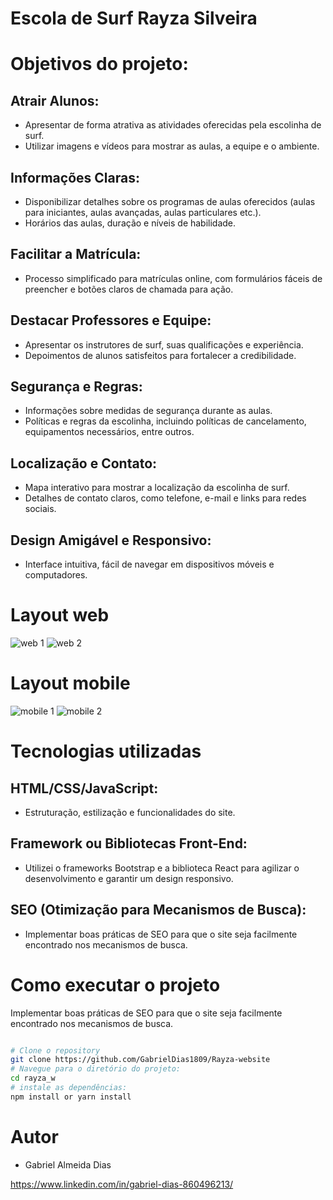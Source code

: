 # Escola de Surf Rayza Silveira

# Objetivos do projeto:

## Atrair Alunos:

- Apresentar de forma atrativa as atividades oferecidas pela escolinha de surf.
- Utilizar imagens e vídeos para mostrar as aulas, a equipe e o ambiente.
 ## Informações Claras:

- Disponibilizar detalhes sobre os programas de aulas oferecidos (aulas para iniciantes, aulas avançadas, aulas particulares etc.).
 - Horários das aulas, duração e níveis de habilidade.
## Facilitar a Matrícula:

- Processo simplificado para matrículas online, com formulários fáceis de preencher e botões claros de chamada para ação.
## Destacar Professores e Equipe:

- Apresentar os instrutores de surf, suas qualificações e experiência.
- Depoimentos de alunos satisfeitos para fortalecer a credibilidade.
## Segurança e Regras:

- Informações sobre medidas de segurança durante as aulas.
- Políticas e regras da escolinha, incluindo políticas de cancelamento, equipamentos necessários, entre outros.
## Localização e Contato:

- Mapa interativo para mostrar a localização da escolinha de surf.
- Detalhes de contato claros, como telefone, e-mail e links para redes sociais.
## Design Amigável e Responsivo:

- Interface intuitiva, fácil de navegar em dispositivos móveis e computadores.
# Layout web
![web 1](https://github.com/GabrielDias1809/GitProfile/blob/main/home-image-rayza.png)
![web 2](https://github.com/GabrielDias1809/GitProfile/blob/main/feedback-rayza.png)

# Layout mobile
![mobile 1](https://github.com/GabrielDias1809/GitProfile/blob/main/home-image-responsive-rayza.png)     ![mobile 2](https://github.com/GabrielDias1809/GitProfile/blob/main/quem-somos-responsive-rayza.png)

# Tecnologias utilizadas
## HTML/CSS/JavaScript:
- Estruturação, estilização e funcionalidades do site.
## Framework ou Bibliotecas Front-End:
- Utilizei o frameworks Bootstrap e a biblioteca React para agilizar o desenvolvimento e garantir um design responsivo.
## SEO (Otimização para Mecanismos de Busca):
- Implementar boas práticas de SEO para que o site seja facilmente encontrado nos mecanismos de busca.
# Como executar o projeto
Implementar boas práticas de SEO para que o site seja facilmente encontrado nos mecanismos de busca.

```bash

# Clone o repository
git clone https://github.com/GabrielDias1809/Rayza-website
# Navegue para o diretório do projeto:
cd rayza_w
# instale as dependências:
npm install or yarn install

```

# Autor

- Gabriel Almeida Dias

https://www.linkedin.com/in/gabriel-dias-860496213/
